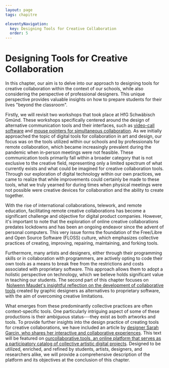 ```yaml
---
layout: page
tags: chapitre

eleventyNavigation:
  key: Designing Tools for Creative Collaboration
  order: 5
---
```


# Designing Tools for Creative Collaboration

In this chapter, our aim is to delve into our approach to designing
tools for creative collaboration within the context of our schools,
while also considering the perspective of professional designers. This
unique perspective provides valuable insights on how to prepare students
for their lives "beyond the classroom".

Firstly, we will revisit two workshops that took place at HfG Schwäbisch
Gmünd. These workshops specifically centered around the design of
alternative communication tools and their interfaces, such as [video-call
software](/designing-tools-for-creative-collaboration/5-1/) and [mouse pointers for simultaneous collaboration](/designing-tools-for-creative-collaboration/5-2/). As we
initially approached the topic of digital tools for collaboration in art
and design, our focus was on the tools utilized within our schools and
by professionals for remote collaboration, which became increasingly
prevalent during the pandemic when in-person meetings were not feasible.
These communication tools primarily fall within a broader category that
is not exclusive to the creative field, representing only a limited
spectrum of what currently exists and what could be imagined for
creative collaboration tools. Through our exploration of digital
technology within our own practices, we came to realize that while
improvements could certainly be made to these tools, what we truly
yearned for during times when physical meetings were not possible were
creative devices for collaboration and the ability to create together.

With the rise of international collaborations, telework, and remote
education, facilitating remote creative collaborations has become a
significant challenge and objective for digital product companies.
However, it\'s important to note that the exploration of online creative
collaborations predates lockdowns and has been an ongoing endeavor since
the advent of personal computers. This very issue forms the foundation
of the Free/Libre and Open Source Software (FLOSS) culture, which
emphasizes collective practices of creating, improving, repairing,
maintaining, and forking tools.

Furthermore, many artists and designers, either through their
programming skills or in collaboration with programmers, are actively
opting to code their own tools as a means to break free from the
restrictions and costs associated with proprietary software. This
approach allows them to adopt a holistic perspective on technology,
which we believe holds significant value in teaching our students. The
second part of this chapter focuses on  [Nolwenn Maudet\'s insightful
reflection on the development of collaborative tools](/designing-tools-for-creative-collaboration/5-3/) created by graphic
designers as alternatives to proprietary software, with the aim of
overcoming creative limitations.

What emerges from these predominantly collective practices are often
context-specific tools. One particularly intriguing aspect of some of
these productions is their ambiguous status---they exist as both
artworks and tools. To provide further insights into the design practice
of creating tools for creative collaborations, we have included an
article by [designer Sarah Garcin, who shares her interactive and
collaborative experiences](/designing-tools-for-creative-collaboration/5-4/). This text will be featured on
[ourcollaborative.tools, an online platform that serves as a
participatory catalog of collective artistic digital projects](/designing-tools-for-creative-collaboration/5-4/). Designed
to be utilized, enriched, and refined by students, artists, designers,
and researchers alike, we will provide a comprehensive description of
the platform and its objectives at the conclusion of this chapter.

